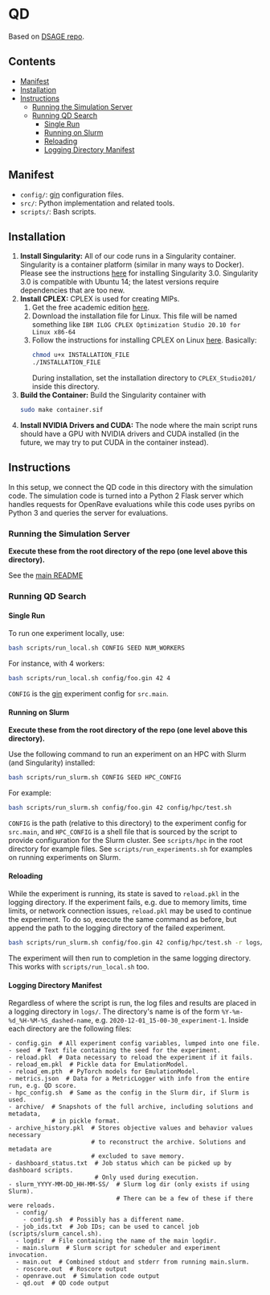 # QD

Based on [DSAGE repo](https://github.com/icaros-usc/dsage).

## Contents

* [Manifest](#manifest)
* [Installation](#installation)
* [Instructions](#instructions)
  * [Running the Simulation Server](#running-the-simulation-server)
  * [Running QD Search](#running-qd-search)
    * [Single Run](#single-run)
    * [Running on Slurm](#running-on-slurm)
    * [Reloading](#reloading)
    * [Logging Directory Manifest](#logging-directory-manifest)

## Manifest

- `config/`: [gin](https://github.com/google/gin-config) configuration files.
- `src/`: Python implementation and related tools.
- `scripts/`: Bash scripts.

## Installation

1. **Install Singularity:** All of our code runs in a Singularity container.
   Singularity is a container platform (similar in many ways to Docker). Please
   see the instructions
   [here](https://docs.sylabs.io/guides/3.0/user-guide/installation.html) for
   installing Singularity 3.0. Singularity 3.0 is compatible with Ubuntu 14; the
   latest versions require dependencies that are too new.
1. **Install CPLEX:** CPLEX is used for creating MIPs.
   1. Get the free academic edition
      [here](https://www.ibm.com/products/ilog-cplex-optimization-studio).
   1. Download the installation file for Linux. This file will be named
      something like `IBM ILOG CPLEX Optimization Studio 20.10 for Linux x86-64`
   1. Follow the instructions for installing CPLEX on Linux
      [here](https://www.ibm.com/support/knowledgecenter/SSSA5P_12.10.0/ilog.odms.studio.help/Optimization_Studio/topics/COS_installing.html).
      Basically:
      ```bash
      chmod u+x INSTALLATION_FILE
      ./INSTALLATION_FILE
      ```
      During installation, set the installation directory to `CPLEX_Studio201/`
      inside this directory.
1. **Build the Container:** Build the Singularity container with
   ```bash
   sudo make container.sif
   ```
1. **Install NVIDIA Drivers and CUDA:** The node where the main script runs
   should have a GPU with NVIDIA drivers and CUDA installed (in the future, we
   may try to put CUDA in the container instead).

## Instructions

In this setup, we connect the QD code in this directory with the simulation
code. The simulation code is turned into a Python 2 Flask server which
handles requests for OpenRave evaluations while this code uses pyribs on Python
3 and queries the server for evaluations.

### Running the Simulation Server

**Execute these from the root directory of the repo (one level above this
directory).**

See the [main README](README.md)

### Running QD Search

#### Single Run

To run one experiment locally, use:

```bash
bash scripts/run_local.sh CONFIG SEED NUM_WORKERS
```

For instance, with 4 workers:

```bash
bash scripts/run_local.sh config/foo.gin 42 4
```

`CONFIG` is the [gin](https://github.com/google/gin-config) experiment config
for `src.main`.

#### Running on Slurm

**Execute these from the root directory of the repo (one level above this
directory).**

Use the following command to run an experiment on an HPC with Slurm (and
Singularity) installed:

```bash
bash scripts/run_slurm.sh CONFIG SEED HPC_CONFIG
```

For example:

```bash
bash scripts/run_slurm.sh config/foo.gin 42 config/hpc/test.sh
```

`CONFIG` is the path (relative to this directory) to the experiment config for `src.main`,
and `HPC_CONFIG` is a shell file that is sourced by the script to provide configuration
for the Slurm cluster. See `scripts/hpc` in the root directory for example files. See
`scripts/run_experiments.sh` for examples on running experiments on Slurm.

#### Reloading

While the experiment is running, its state is saved to `reload.pkl` in the
logging directory. If the experiment fails, e.g. due to memory limits, time
limits, or network connection issues, `reload.pkl` may be used to continue the
experiment. To do so, execute the same command as before, but append the path to
the logging directory of the failed experiment.

```bash
bash scripts/run_slurm.sh config/foo.gin 42 config/hpc/test.sh -r logs/.../
```

The experiment will then run to completion in the same logging directory. This
works with `scripts/run_local.sh` too.

#### Logging Directory Manifest

Regardless of where the script is run, the log files and results are placed in a
logging directory in `logs/`. The directory's name is of the form
`%Y-%m-%d_%H-%M-%S_dashed-name`, e.g. `2020-12-01_15-00-30_experiment-1`. Inside
each directory are the following files:

```text
- config.gin  # All experiment config variables, lumped into one file.
- seed  # Text file containing the seed for the experiment.
- reload.pkl  # Data necessary to reload the experiment if it fails.
- reload_em.pkl  # Pickle data for EmulationModel.
- reload_em.pth  # PyTorch models for EmulationModel.
- metrics.json  # Data for a MetricLogger with info from the entire run, e.g. QD score.
- hpc_config.sh  # Same as the config in the Slurm dir, if Slurm is used.
- archive/  # Snapshots of the full archive, including solutions and metadata,
            # in pickle format.
- archive_history.pkl  # Stores objective values and behavior values necessary
                       # to reconstruct the archive. Solutions and metadata are
                       # excluded to save memory.
- dashboard_status.txt  # Job status which can be picked up by dashboard scripts.
                        # Only used during execution.
- slurm_YYYY-MM-DD_HH-MM-SS/  # Slurm log dir (only exists if using Slurm).
                              # There can be a few of these if there were reloads.
  - config/
    - config.sh  # Possibly has a different name.
  - job_ids.txt  # Job IDs; can be used to cancel job (scripts/slurm_cancel.sh).
  - logdir  # File containing the name of the main logdir.
  - main.slurm  # Slurm script for scheduler and experiment invocation.
  - main.out  # Combined stdout and stderr from running main.slurm.
  - roscore.out  # Roscore output
  - openrave.out  # Simulation code output
  - qd.out  # QD code output
```
